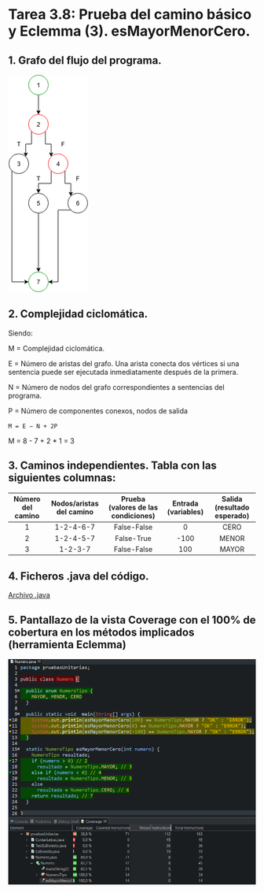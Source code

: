 # Tarea 3.8: Prueba del camino básico y Eclemma (3). esMayorMenorCero.

## 1. Grafo del flujo del programa.
![grafo](./mayormenorcero_grafo.png)

## 2. Complejidad ciclomática.
Siendo:

M = Complejidad ciclomática.

E = Número de aristas del grafo. Una arista conecta dos vértices si una sentencia puede ser ejecutada inmediatamente después de la primera.

N = Número de nodos del grafo correspondientes a sentencias del programa.

P = Número de componentes conexos, nodos de salida

```
M = E − N + 2P
```
M = 8 - 7 + 2 * 1 = 3

## 3. Caminos independientes. Tabla con las siguientes columnas:
| Número del camino | Nodos/aristas del camino |  Prueba (valores de las condiciones) | Entrada (variables)  |  Salida (resultado esperado) |
|:-:| :-: | :-: | :-: | :-: |
| 1 | 1-2-4-6-7 | False-False |  0 |  CERO |
| 2 | 1-2-4-5-7 | False-True |  -100 |  MENOR |
| 3 | 1-2-3-7   | False-False |  100 |  MAYOR |

## 4. Ficheros .java del código.
[Archivo .java](./Numero.java)

## 5. Pantallazo de la vista Coverage con el 100% de cobertura en los métodos implicados (herramienta Eclemma)
![coverage](./coverage.png)
